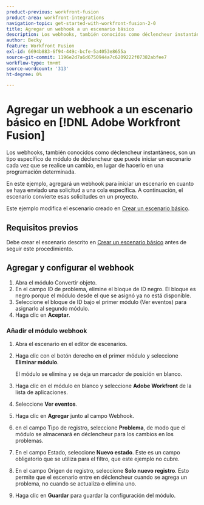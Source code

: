 ```yaml
---
product-previous: workfront-fusion
product-area: workfront-integrations
navigation-topic: get-started-with-workfront-fusion-2-0
title: Agregar un webhook a un escenario básico
description: Los webhooks, también conocidos como déclencheur instantáneos, son un tipo específico de módulo de déclencheur que puede iniciar un escenario cada vez que se realice un cambio, en lugar de hacerlo en una programación determinada.
author: Becky
feature: Workfront Fusion
exl-id: 6694b883-6f94-449c-bcfe-5a4053e8655a
source-git-commit: 1196e2d7a6d6750944a7c6209222f07382abfee7
workflow-type: tm+mt
source-wordcount: '313'
ht-degree: 0%

---
```


# Agregar un webhook a un escenario básico en [!DNL Adobe Workfront Fusion]

Los webhooks, también conocidos como déclencheur instantáneos, son un tipo específico de módulo de déclencheur que puede iniciar un escenario cada vez que se realice un cambio, en lugar de hacerlo en una programación determinada.

En este ejemplo, agregará un webhook para iniciar un escenario en cuanto se haya enviado una solicitud a una cola específica. A continuación, el escenario convierte esas solicitudes en un proyecto.

Este ejemplo modifica el escenario creado en [Crear un escenario básico](/help/quicksilver/workfront-fusion/get-started/build-practice-scenarios/create-simple-scenario.md).

## Requisitos previos

Debe crear el escenario descrito en [Crear un escenario básico](/help/quicksilver/workfront-fusion/get-started/build-practice-scenarios/create-simple-scenario.md) antes de seguir este procedimiento.

## Agregar y configurar el webhook

1. Abra el módulo Convertir objeto.
1. En el campo ID de problema, elimine el bloque de ID negro. El bloque es negro porque el módulo desde el que se asignó ya no está disponible.
1. Seleccione el bloque de ID bajo el primer módulo (Ver eventos) para asignarlo al segundo módulo.
1. Haga clic en **Aceptar**.

### Añadir el módulo webhook

1. Abra el escenario en el editor de escenarios.
1. Haga clic con el botón derecho en el primer módulo y seleccione **Eliminar módulo**.

   El módulo se elimina y se deja un marcador de posición en blanco.

1. Haga clic en el módulo en blanco y seleccione **Adobe Workfront** de la lista de aplicaciones.
1. Seleccione **Ver eventos**.
1. Haga clic en **Agregar** junto al campo Webhook.
1. en el campo Tipo de registro, seleccione **Problema**, de modo que el módulo se almacenará en déclencheur para los cambios en los problemas.
1. En el campo Estado, seleccione **Nuevo estado**. Este es un campo obligatorio que se utiliza para el filtro, que este ejemplo no cubre.
1. En el campo Origen de registro, seleccione **Solo nuevo registro**. Esto permite que el escenario entre en déclencheur cuando se agrega un problema, no cuando se actualiza o elimina uno.
1. Haga clic en **Guardar** para guardar la configuración del módulo.
